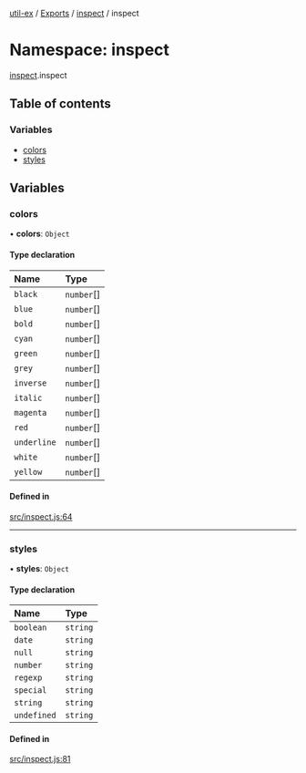 [util-ex](../README.md) / [Exports](../modules.md) / [inspect](inspect.md) / inspect

# Namespace: inspect

[inspect](inspect.md).inspect

## Table of contents

### Variables

- [colors](inspect.inspect.md#colors)
- [styles](inspect.inspect.md#styles)

## Variables

### colors

• **colors**: `Object`

#### Type declaration

| Name | Type |
| :------ | :------ |
| `black` | `number`[] |
| `blue` | `number`[] |
| `bold` | `number`[] |
| `cyan` | `number`[] |
| `green` | `number`[] |
| `grey` | `number`[] |
| `inverse` | `number`[] |
| `italic` | `number`[] |
| `magenta` | `number`[] |
| `red` | `number`[] |
| `underline` | `number`[] |
| `white` | `number`[] |
| `yellow` | `number`[] |

#### Defined in

[src/inspect.js:64](https://github.com/snowyu/util-ex.js/blob/f2bfa34/src/inspect.js#L64)

___

### styles

• **styles**: `Object`

#### Type declaration

| Name | Type |
| :------ | :------ |
| `boolean` | `string` |
| `date` | `string` |
| `null` | `string` |
| `number` | `string` |
| `regexp` | `string` |
| `special` | `string` |
| `string` | `string` |
| `undefined` | `string` |

#### Defined in

[src/inspect.js:81](https://github.com/snowyu/util-ex.js/blob/f2bfa34/src/inspect.js#L81)
